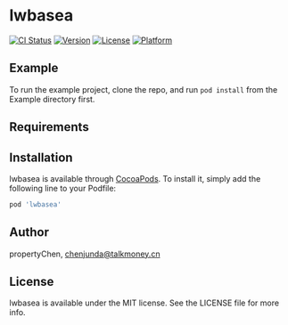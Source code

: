 # lwbasea

[![CI Status](https://img.shields.io/travis/propertyChen/lwbasea.svg?style=flat)](https://travis-ci.org/propertyChen/lwbasea)
[![Version](https://img.shields.io/cocoapods/v/lwbasea.svg?style=flat)](https://cocoapods.org/pods/lwbasea)
[![License](https://img.shields.io/cocoapods/l/lwbasea.svg?style=flat)](https://cocoapods.org/pods/lwbasea)
[![Platform](https://img.shields.io/cocoapods/p/lwbasea.svg?style=flat)](https://cocoapods.org/pods/lwbasea)

## Example

To run the example project, clone the repo, and run `pod install` from the Example directory first.

## Requirements

## Installation

lwbasea is available through [CocoaPods](https://cocoapods.org). To install
it, simply add the following line to your Podfile:

```ruby
pod 'lwbasea'
```

## Author

propertyChen, chenjunda@talkmoney.cn

## License

lwbasea is available under the MIT license. See the LICENSE file for more info.
